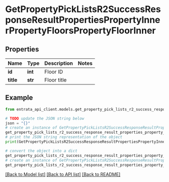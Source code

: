 # GetPropertyPickListsR2SuccessResponseResultPropertiesPropertyInnerPropertyFloorsPropertyFloorInner


## Properties

Name | Type | Description | Notes
------------ | ------------- | ------------- | -------------
**id** | **int** | Floor ID | 
**title** | **str** | Floor title | 

## Example

```python
from entrata_api_client.models.get_property_pick_lists_r2_success_response_result_properties_property_inner_property_floors_property_floor_inner import GetPropertyPickListsR2SuccessResponseResultPropertiesPropertyInnerPropertyFloorsPropertyFloorInner

# TODO update the JSON string below
json = "{}"
# create an instance of GetPropertyPickListsR2SuccessResponseResultPropertiesPropertyInnerPropertyFloorsPropertyFloorInner from a JSON string
get_property_pick_lists_r2_success_response_result_properties_property_inner_property_floors_property_floor_inner_instance = GetPropertyPickListsR2SuccessResponseResultPropertiesPropertyInnerPropertyFloorsPropertyFloorInner.from_json(json)
# print the JSON string representation of the object
print(GetPropertyPickListsR2SuccessResponseResultPropertiesPropertyInnerPropertyFloorsPropertyFloorInner.to_json())

# convert the object into a dict
get_property_pick_lists_r2_success_response_result_properties_property_inner_property_floors_property_floor_inner_dict = get_property_pick_lists_r2_success_response_result_properties_property_inner_property_floors_property_floor_inner_instance.to_dict()
# create an instance of GetPropertyPickListsR2SuccessResponseResultPropertiesPropertyInnerPropertyFloorsPropertyFloorInner from a dict
get_property_pick_lists_r2_success_response_result_properties_property_inner_property_floors_property_floor_inner_from_dict = GetPropertyPickListsR2SuccessResponseResultPropertiesPropertyInnerPropertyFloorsPropertyFloorInner.from_dict(get_property_pick_lists_r2_success_response_result_properties_property_inner_property_floors_property_floor_inner_dict)
```
[[Back to Model list]](../README.md#documentation-for-models) [[Back to API list]](../README.md#documentation-for-api-endpoints) [[Back to README]](../README.md)


